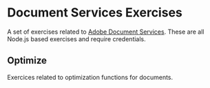# Document Services Exercises

A set of exercises related to [Adobe Document Services](https://developer.adobe.com/document-services/homepage/). These are all 
Node.js based exercises and require credentials.

## Optimize

Exercices related to optimization functions for documents.